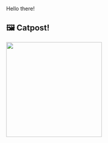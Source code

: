 Hello there!



## 🖼️ Catpost!

<sub>
    <img src="https://cdn2.thecatapi.com/images/3mm.jpg" height="256">
</sub>

